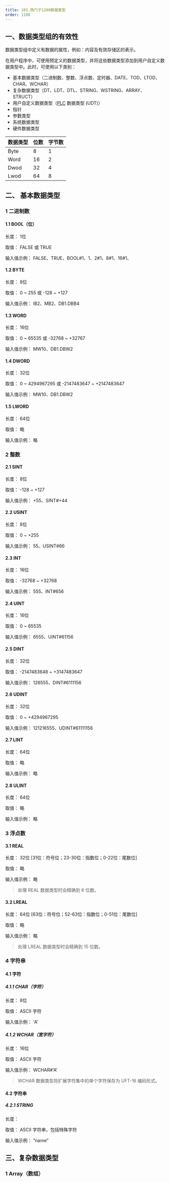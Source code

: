 ```yaml
---
title: 101.西门子1200数据类型
order: 1100
---
```


## 一、数据类型组的有效性

数据类型组中定义有数据的属性，例如：内容及有效存储区的表示。

在用户程序中，可使用预定义的数据类型，并将这些数据类型添加到用户自定义数据类型中。此时，可使用以下类别：

+ 基本数据类型（二进制数、整数、浮点数、定时器、DATE、TOD、LTOD、CHAR、WCHAR）
+ 复杂数据类型（DT、LDT、DTL、STRING、WSTRING、ARRAY、STRUCT）
+ 用户自定义数据类型（[PLC](https://so.csdn.net/so/search?q=PLC&spm=1001.2101.3001.7020) 数据类型 (UDT)）
+ 指针
+ 参数类型
+ 系统数据类型
+ 硬件数据类型



| 数据类型 | 位数 | 字节数 |
| --- | --- | --- |
| Byte | 8 | 1 |
| Word | 16 | 2 |
| Dwod | 32 | 4 |
| Lwod | 64 | 8 |


## 二、 基本数据类型
### 1 二进制数
#### 1.1 BOOL（位）
长度： 1位

取值： FALSE 或 TRUE

输入值示例： FALSE、TRUE、BOOL#1、1、2#1、8#1、16#1、

#### 1.2 BYTE
长度： 8位

取值： 0 ~ 255 或 -128 ~ +127

输入值示例： IB2、MB2、DB1.DBB4

#### 1.3 WORD
长度： 16位

取值： 0 ~ 65535 或 -32768 ~ +32767

输入值示例： MW10、DB1.DBW2

#### 1.4 DWORD
长度： 32位

取值： 0 ~ 4294967295 或 -2147483647 ~ +2147483647

输入值示例： MW10、DB1.DBW2

#### 1.5 LWORD
长度： 64位

取值： 略

输入值示例： 略

### 2 整数
#### 2.1 SINT
长度： 8位

取值： -128 ~ +127

输入值示例： +55、SINT#+44

#### 2.2 USINT
长度： 8位

取值： 0 ~ +255

输入值示例： 55、USINT#66

#### 2.3 INT
长度： 16位

取值： -32768 ~ +32768

输入值示例： 555、INT#656

#### 2.4 UINT
长度： 16位

取值： 0 ~ 65535

输入值示例： 6555、UINT#61156

#### 2.5 DINT
长度： 32位

取值： -2147483648 ~ +3147483647

输入值示例： 126555、DINT#6111156

#### 2.6 UDINT
长度： 32位

取值： 0 ~ +4294967295

输入值示例： 121216555、UDINT#61111156

#### 2.7 LINT
长度： 64位

取值： 略

输入值示例： 略

#### 2.8 ULINT
长度： 64位

取值： 略

输入值示例： 略

### 3 浮点数
#### 3.1 REAL
长度： 32位 [31位：符号位；23-30位：指数位；0-22位：尾数位]

取值： 略

输入值示例： 略

> 处理 REAL 数据类型时会精确到 6 位数。
>

#### 3.2 LREAL
长度： 64位 [63位：符号位；52-63位：指数位；0-51位：尾数位]

取值： 略

输入值示例： 略

> 处理 LREAL 数据类型时会精确到 15 位数。
>

### 4 字符串
#### 4.1 字符
##### 4.1.1 CHAR（字符）
长度： 8位

取值： ASCII 字符

输入值示例： ‘A’

##### 4.1.2 WCHAR（宽字符）
长度： 16位

取值： ASCII 字符

输入值示例： WCHAR#‘A’

> WCHAR 数据类型将扩展字符集中的单个字符保存为 UFT-16 编码形式。
>

#### 4.2 字符串
##### 4.2.1 STRING
长度：

取值： ASCII 字符串，包括特殊字符

输入值示例： “name”

## 三、复杂数据类型
### 1 Array（数组）
